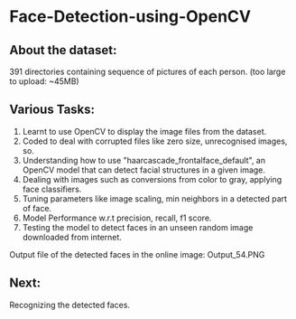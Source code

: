 # Face-Detection-using-OpenCV

## About the dataset:
391 directories containing sequence of pictures of each person. (too large to upload: ~45MB)
## Various Tasks:
1. Learnt to use OpenCV to display the image files from the dataset.
2. Coded to deal with corrupted files like zero size, unrecognised images, so.
3. Understanding how to use "haarcascade_frontalface_default", an OpenCV model that can detect facial structures in a given image.
4. Dealing with images such as conversions from color to gray, applying face classifiers.
5. Tuning parameters like image scaling, min neighbors in a detected part of face.
6. Model Performance w.r.t precision, recall, f1 score.
7. Testing the model to detect faces in an unseen random image downloaded from internet.

Output file of the detected faces in the online image: Output_54.PNG

## Next:
Recognizing the detected faces.
